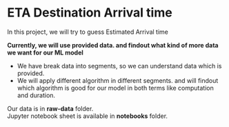 # ETA Destination Arrival time  

In this project, we will try to guess Estimated Arrival time

**Currently, we will use provided data. and findout what kind of more data we want for our ML model**

- We have break data into segments, so we can understand data which is provided. 
- We will apply different algorithm in different segments. and will findout which algorithm is good for our model in both terms like computation and duration.


Our data is in **raw-data** folder.   
Jupyter notebook sheet is available in **notebooks** folder.
